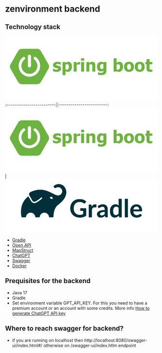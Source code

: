 # zenvironment backend

## Technology stack
![](images/springboot.png?raw=true)
:-------------------------:|:-------------------------:
![](images/springboot.png)  |  ![](images/gradle.png)
* [Gradle](images/gradle.png "Gradle")
* [Open API](images/springboot.png "Open API")
* [MapStruct](images/springboot.png "MapStruct")
* [ChatGPT](images/springboot.png "ChatGPT")
* [Swagger](images/springboot.png "Swagger")
* [Docker](images/springboot.png "Docker")

## Prequisites for the backend

- Java 17
- Gradle
- Set environment variable GPT_API_KEY. For this you need to have a premium account or an account with some credits. More info
[How to generate ChatGPT API key](https://medium.com/@pawan329/how-to-generate-chat-gpt-api-key-daace2acc032)

## Where to reach swagger for backend?
- if you are running on localhost then http://localhost:8080/swagger-ui/index.html#/ otherwise on /swagger-ui/index.htlm endpoint



